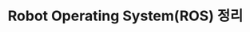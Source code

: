 ---
title: "Robot Operating System(ROS) 정리 "
permalink: /categories/ros/
layout: category
author_profile: true
taxonomy: ros
sidebar:
  nav : "docs"
---